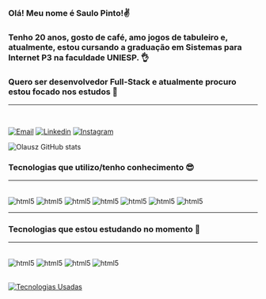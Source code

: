 ### Olá! Meu nome é Saulo Pinto!✌️

### Tenho 20 anos, gosto de café, amo jogos de tabuleiro e, atualmente, estou cursando a graduação em Sistemas para Internet P3 na faculdade UNIESP. 👌

### Quero ser desenvolvedor Full-Stack e atualmente procuro estou focado nos estudos 📖


<hr>
<br>

[![Email](https://img.shields.io/badge/Gmail-D14836?style=for-the-badge&logo=gmail&logoColor=white)](saulopintobrandaofilho@gmail.com)
[![Linkedin](https://img.shields.io/badge/LinkedIn-0077B5?style=for-the-badge&logo=linkedin&logoColor=white)](https://www.linkedin.com/in/saulo-pinto-brandão-05524028a/)
[![Instagram](https://img.shields.io/badge/Instagram-E4405F?style=for-the-badge&logo=instagram&logoColor=white)](https://www.instagram.com/sauloluas12/)

![Olausz GitHub stats](https://github-readme-stats.vercel.app/api?username=Olausz&show_icons=true&theme=cobalt)
<br>

### Tecnologias que utilizo/tenho conhecimento 😎
<hr>
<div style="display: inline_block"><br>
    <img align="center" alt="html5" src="https://img.shields.io/badge/HTML5-E34F26?style=for-the-badge&logo=html5&logoColor=white">
    <img align="center" alt="html5" src="https://img.shields.io/badge/CSS3-1572B6?style=for-the-badge&logo=css3&logoColor=white">
     <img align="center" alt="html5" src="https://img.shields.io/badge/Python-3776AB?style=for-the-badge&logo=python&logoColor=white">
     <img align="center" alt="html5" src="https://img.shields.io/badge/Java-ED8B00?style=for-the-badge&logo=openjdk&logoColor=white">
     <img align="center" alt="html5" src="https://img.shields.io/badge/JavaScript-F7DF1E?style=for-the-badge&logo=javascript&logoColor=black">
     <img align="center" alt="html5" src="https://img.shields.io/badge/Bootstrap-563D7C?style=for-the-badge&logo=bootstrap&logoColor=white">
     <img align="center" alt="html5" src="https://img.shields.io/badge/Flask-000000?style=for-the-badge&logo=flask&logoColor=white">
</div>
<hr>

### Tecnologias que estou estudando no momento 👀
<hr>
<div style="display: inline_block"><br>
    <img align="center" alt="html5" src="https://img.shields.io/badge/Spring-6DB33F?style=for-the-badge&logo=spring&logoColor=white">
    <img align="center" alt="html5" src="https://img.shields.io/badge/PostgreSQL-316192?style=for-the-badge&logo=postgresql&logoColor=white">
     <img align="center" alt="html5" src="https://img.shields.io/badge/Ruby-CC342D?style=for-the-badge&logo=ruby&logoColor=white">
     <img align="center" alt="html5" src="https://img.shields.io/badge/TypeScript-007ACC?style=for-the-badge&logo=typescript&logoColor=white">
</div>

<br>

[![Tecnologias Usadas](https://github-readme-stats.vercel.app/api/top-langs/?username=Olausz)](https://github.com/Olausz/github-readme-stats)

